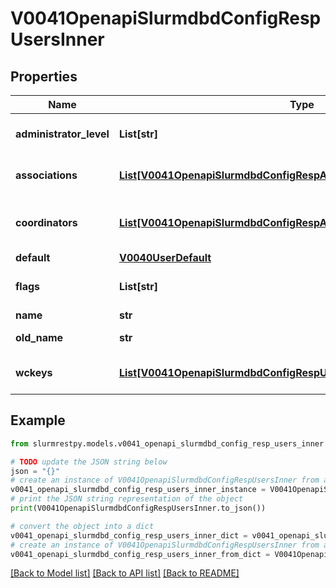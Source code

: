 # V0041OpenapiSlurmdbdConfigRespUsersInner


## Properties

Name | Type | Description | Notes
------------ | ------------- | ------------- | -------------
**administrator_level** | **List[str]** | AdminLevel granted to the user | [optional]
**associations** | [**List[V0041OpenapiSlurmdbdConfigRespAccountsInnerAssociationsInner]**](V0041OpenapiSlurmdbdConfigRespAccountsInnerAssociationsInner.md) | Associations created for this user | [optional]
**coordinators** | [**List[V0041OpenapiSlurmdbdConfigRespAccountsInnerCoordinatorsInner]**](V0041OpenapiSlurmdbdConfigRespAccountsInnerCoordinatorsInner.md) | Accounts this user is a coordinator for | [optional]
**default** | [**V0040UserDefault**](V0040UserDefault.md) |  | [optional]
**flags** | **List[str]** | Flags associated with user | [optional]
**name** | **str** | User name |
**old_name** | **str** | Previous user name | [optional]
**wckeys** | [**List[V0041OpenapiSlurmdbdConfigRespUsersInnerWckeysInner]**](V0041OpenapiSlurmdbdConfigRespUsersInnerWckeysInner.md) | List of available WCKeys | [optional]

## Example

```python
from slurmrestpy.models.v0041_openapi_slurmdbd_config_resp_users_inner import V0041OpenapiSlurmdbdConfigRespUsersInner

# TODO update the JSON string below
json = "{}"
# create an instance of V0041OpenapiSlurmdbdConfigRespUsersInner from a JSON string
v0041_openapi_slurmdbd_config_resp_users_inner_instance = V0041OpenapiSlurmdbdConfigRespUsersInner.from_json(json)
# print the JSON string representation of the object
print(V0041OpenapiSlurmdbdConfigRespUsersInner.to_json())

# convert the object into a dict
v0041_openapi_slurmdbd_config_resp_users_inner_dict = v0041_openapi_slurmdbd_config_resp_users_inner_instance.to_dict()
# create an instance of V0041OpenapiSlurmdbdConfigRespUsersInner from a dict
v0041_openapi_slurmdbd_config_resp_users_inner_from_dict = V0041OpenapiSlurmdbdConfigRespUsersInner.from_dict(v0041_openapi_slurmdbd_config_resp_users_inner_dict)
```
[[Back to Model list]](../README.md#documentation-for-models) [[Back to API list]](../README.md#documentation-for-api-endpoints) [[Back to README]](../README.md)


